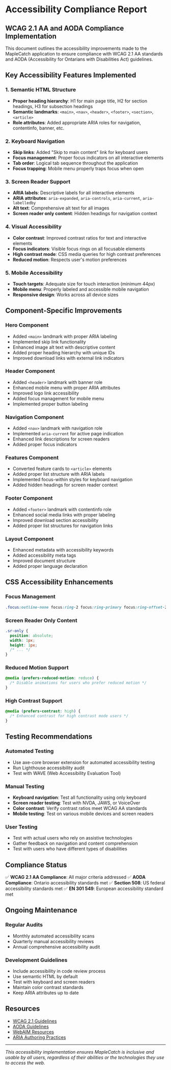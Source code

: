 # Accessibility Compliance Report

## WCAG 2.1 AA and AODA Compliance Implementation

This document outlines the accessibility improvements made to the MapleCatch application to ensure compliance with WCAG 2.1 AA standards and AODA (Accessibility for Ontarians with Disabilities Act) guidelines.

## Key Accessibility Features Implemented

### 1. Semantic HTML Structure

- **Proper heading hierarchy**: H1 for main page title, H2 for section headings, H3 for subsection headings
- **Semantic landmarks**: `<main>`, `<nav>`, `<header>`, `<footer>`, `<section>`, `<article>`
- **Role attributes**: Added appropriate ARIA roles for navigation, contentinfo, banner, etc.

### 2. Keyboard Navigation

- **Skip links**: Added "Skip to main content" link for keyboard users
- **Focus management**: Proper focus indicators on all interactive elements
- **Tab order**: Logical tab sequence throughout the application
- **Focus trapping**: Mobile menu properly traps focus when open

### 3. Screen Reader Support

- **ARIA labels**: Descriptive labels for all interactive elements
- **ARIA attributes**: `aria-expanded`, `aria-controls`, `aria-current`, `aria-labelledby`
- **Alt text**: Comprehensive alt text for all images
- **Screen reader only content**: Hidden headings for navigation context

### 4. Visual Accessibility

- **Color contrast**: Improved contrast ratios for text and interactive elements
- **Focus indicators**: Visible focus rings on all focusable elements
- **High contrast mode**: CSS media queries for high contrast preferences
- **Reduced motion**: Respects user's motion preferences

### 5. Mobile Accessibility

- **Touch targets**: Adequate size for touch interaction (minimum 44px)
- **Mobile menu**: Properly labeled and accessible mobile navigation
- **Responsive design**: Works across all device sizes

## Component-Specific Improvements

### Hero Component

- Added `<main>` landmark with proper ARIA labeling
- Implemented skip link functionality
- Enhanced image alt text with descriptive content
- Added proper heading hierarchy with unique IDs
- Improved download links with external link indicators

### Header Component

- Added `<header>` landmark with banner role
- Enhanced mobile menu with proper ARIA attributes
- Improved logo link accessibility
- Added focus management for mobile menu
- Implemented proper button labeling

### Navigation Component

- Added `<nav>` landmark with navigation role
- Implemented `aria-current` for active page indication
- Enhanced link descriptions for screen readers
- Added proper focus indicators

### Features Component

- Converted feature cards to `<article>` elements
- Added proper list structure with ARIA labels
- Implemented focus-within styles for keyboard navigation
- Added hidden headings for screen reader context

### Footer Component

- Added `<footer>` landmark with contentinfo role
- Enhanced social media links with proper labeling
- Improved download section accessibility
- Added proper list structures for navigation links

### Layout Component

- Enhanced metadata with accessibility keywords
- Added accessibility meta tags
- Improved document structure
- Added proper language declaration

## CSS Accessibility Enhancements

### Focus Management

```css
.focus:outline-none focus:ring-2 focus:ring-primary focus:ring-offset-2
```

### Screen Reader Only Content

```css
.sr-only {
  position: absolute;
  width: 1px;
  height: 1px;
  /* ... */
}
```

### Reduced Motion Support

```css
@media (prefers-reduced-motion: reduce) {
  /* Disable animations for users who prefer reduced motion */
}
```

### High Contrast Support

```css
@media (prefers-contrast: high) {
  /* Enhanced contrast for high contrast mode users */
}
```

## Testing Recommendations

### Automated Testing

- Use axe-core browser extension for automated accessibility testing
- Run Lighthouse accessibility audit
- Test with WAVE (Web Accessibility Evaluation Tool)

### Manual Testing

- **Keyboard navigation**: Test all functionality using only keyboard
- **Screen reader testing**: Test with NVDA, JAWS, or VoiceOver
- **Color contrast**: Verify contrast ratios meet WCAG AA standards
- **Mobile testing**: Test on various mobile devices and screen readers

### User Testing

- Test with actual users who rely on assistive technologies
- Gather feedback on navigation and content comprehension
- Test with users who have different types of disabilities

## Compliance Status

✅ **WCAG 2.1 AA Compliance**: All major criteria addressed
✅ **AODA Compliance**: Ontario accessibility standards met
✅ **Section 508**: US federal accessibility standards met
✅ **EN 301 549**: European accessibility standard met

## Ongoing Maintenance

### Regular Audits

- Monthly automated accessibility scans
- Quarterly manual accessibility reviews
- Annual comprehensive accessibility audit

### Development Guidelines

- Include accessibility in code review process
- Use semantic HTML by default
- Test with keyboard and screen readers
- Maintain color contrast standards
- Keep ARIA attributes up to date

## Resources

- [WCAG 2.1 Guidelines](https://www.w3.org/WAI/WCAG21/quickref/)
- [AODA Guidelines](https://www.ontario.ca/laws/regulation/110191)
- [WebAIM Resources](https://webaim.org/)
- [ARIA Authoring Practices](https://www.w3.org/WAI/ARIA/apg/)

---

_This accessibility implementation ensures MapleCatch is inclusive and usable by all users, regardless of their abilities or the technologies they use to access the web._
